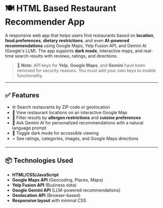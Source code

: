 # 🍽️ HTML Based Restaurant Recommender App
A responsive web app that helps users find restaurants based on **location**, **food preferences**, **dietary restrictions**, and even **AI-powered recommendations** using Google Maps, Yelp Fusion API, and Gemini AI (Google's LLM). The app supports **dark mode**, interactive maps, and real-time search results with reviews, ratings, and directions.

> 🚨 **Note:** API keys for **Yelp**, **Google Maps**, and **Gemini** have been removed for security reasons. You must add your own keys to enable functionality.

---

## ✅ Features

- 🌐 Search restaurants by ZIP code or geolocation  
- 📍 View restaurant locations on an interactive Google Map  
- 📑 Filter results by **allergen restrictions** and **cuisine preferences**  
- 🤖 Ask Gemini AI for personalized recommendations with a natural language prompt  
- 🌙 Toggle dark mode for accessible viewing  
- ⭐ See ratings, categories, images, and Google Maps directions

---

## 📦 Technologies Used

- **HTML/CSS/JavaScript**
- **Google Maps API** (Geocoding, Places, Maps)
- **Yelp Fusion API** (Business data)
- **Google Gemini API** (LLM-powered recommendations)
- **Geolocation API** (Browser-based)
- **Responsive layout** with minimal CSS
